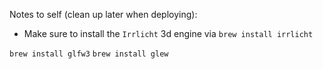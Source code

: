 Notes to self (clean up later when deploying):

* Make sure to install the `Irrlicht` 3d engine via
`brew install irrlicht`

`brew install glfw3`
`brew install glew`
